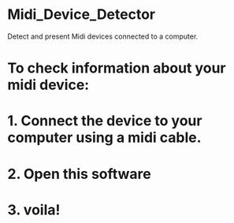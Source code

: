 # Midi_Device_Detector
Detect and present Midi devices connected to a computer. 

# To check information about your midi device: 
#       1. Connect the device to your computer using a midi cable.
#       2. Open this software 
#       3. voila!
